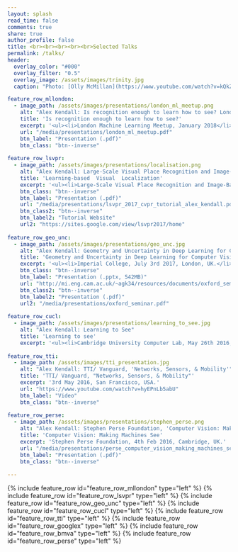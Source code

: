 ```yaml
---
layout: splash
read_time: false
comments: true
share: true
author_profile: false
title: <br><br><br><br><br>Selected Talks
permalink: /talks/
header:
  overlay_color: "#000"
  overlay_filter: "0.5"
  overlay_image: /assets/images/trinity.jpg
  caption: "Photo: [Olly McMillan](https://www.youtube.com/watch?v=kQkZeXHfgwA&t=1s)"

feature_row_mllondon:
  - image_path: /assets/images/presentations/london_ml_meetup.png
    alt: "Alex Kendall: Is recognition enough to learn how to see? London Machine Learning Meetup"
    title: 'Is recognition enough to learn how to see?'
    excerpt: '<ul><li>London Machine Learning Meetup, January 2018</li></ul>'
    url: "/media/presentations/london_ml_meetup.pdf"
    btn_label: "Presentation (.pdf)"
    btn_class: "btn--inverse"
    
feature_row_lsvpr:
  - image_path: /assets/images/presentations/localisation.png
    alt: "Alex Kendall: Large-Scale Visual Place Recognition and Image-Based Localization, CVPR Tutorial"
    title: 'Learning-based	Visual	Localization'
    excerpt: '<ul><li>Large-Scale Visual Place Recognition and Image-Based Localization, CVPR Tutorial, Hawaii, 2017</li></ul>'
    btn_class: "btn--inverse"
    btn_label: "Presentation (.pdf)"
    url: "/media/presentations/lsvpr_2017_cvpr_tutorial_alex_kendall.pdf"
    btn_class2: "btn--inverse"
    btn_label2: "Tutorial Website"
    url2: "https://sites.google.com/view/lsvpr2017/home"
    
feature_row_geo_unc:
  - image_path: /assets/images/presentations/geo_unc.jpg
    alt: "Alex Kendall: Geometry and Uncertainty in Deep Learning for Computer Vision"
    title: 'Geometry and Uncertainty in Deep Learning for Computer Vision'
    excerpt: '<ul><li>Imperial College, July 3rd 2017, London, UK.</li><li>Oxford University, March 20th 2017, Oxford, UK.</li><li>Bristol University, March 21st 2017, Bristol, UK.</li></ul>'
    btn_class: "btn--inverse"
    btn_label: "Presentation (.pptx, 542MB)"
    url: "http://mi.eng.cam.ac.uk/~agk34/resources/documents/oxford_seminar.pptx"
    btn_class2: "btn--inverse"
    btn_label2: "Presentation (.pdf)"
    url2: "/media/presentations/oxford_seminar.pdf"
    
feature_row_cucl:
  - image_path: /assets/images/presentations/learning_to_see.jpg
    alt: "Alex Kendall: Learning to See"
    title: 'Learning to see'
    excerpt: '<ul><li>Cambridge University Computer Lab, May 26th 2016, Cambridge, UK.</li><li>Google [X], 2nd May 2016, Mountain View, USA.</li><li>British Machine Vision Association, "Computer Vision for Automotive Applications – The Road Ahead", April 13th 2016, London, UK.</li></ul>'
  
feature_row_tti:
  - image_path: /assets/images/tti_presentation.jpg
    alt: "Alex Kendall: TTI/ Vanguard, 'Networks, Sensors, & Mobility'"
    title: 'TTI/ Vanguard, "Networks, Sensors, & Mobility"'
    excerpt: '3rd May 2016, San Francisco, USA.'
    url: "https://www.youtube.com/watch?v=hyEPnLb5abU"
    btn_label: "Video"
    btn_class: "btn--inverse"
    
feature_row_perse:
  - image_path: /assets/images/presentations/stephen_perse.png
    alt: "Alex Kendall: Stephen Perse Foundation, 'Computer Vision: Making Machines See'"
    title: 'Computer Vision: Making Machines See'
    excerpt: 'Stephen Perse Foundation, 4th Feb 2016, Cambridge, UK.'
    url: "/media/presentations/perse_computer_vision_making_machines_see.pdf"
    btn_label: "Presentation (.pdf)"
    btn_class: "btn--inverse"
    
---
```


{% include feature_row id="feature_row_mllondon" type="left" %}
{% include feature_row id="feature_row_lsvpr" type="left" %}
{% include feature_row id="feature_row_geo_unc" type="left" %}
{% include feature_row id="feature_row_cucl" type="left" %}
{% include feature_row id="feature_row_tti" type="left" %}
{% include feature_row id="feature_row_googlex" type="left" %}
{% include feature_row id="feature_row_bmva" type="left" %}
{% include feature_row id="feature_row_perse" type="left" %}
